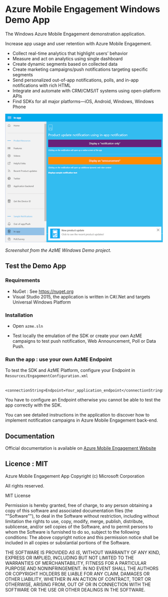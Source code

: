 # Azure Mobile Engagement Windows Demo App

The Windows Azure Mobile Engagement demonstration application.

Increase app usage and user retention with Azure Mobile Engagement.

- Collect real-time analytics that highlight users’ behavior
- Measure and act on analytics using single dashboard
- Create dynamic segments based on collected data
- Create marketing campaigns/push notifications targeting specific segments
- Send personalized out-of-app notifications, polls, and in-app notifications with rich HTML
- Integrate and automate with CRM/CMS/IT systems using open-platform APIs
- Find SDKs for all major platforms—iOS, Android, Windows, Windows Phone 

![image](./AzME-Demo.png)

*Screenshot from the AzME Windows Demo project.*

## Test the Demo App

### Requirements

- NuGet : See https://nuget.org
- Visual Studio 2015, the application is written in C#/.Net and targets Universal Windows Platform

### Installation 

- Open `azme.sln`

- Test locally the emulation of the SDK or create your own AzME campaigns to test push notification, Web Announcement, Poll or Data Push.

### Run the app : use your own AzME Endpoint 

To test the SDK and AzME Platform, configure your Endpoint in `Resources/EngagementConfiguration.xml`

```
    <connectionString>Endpoint=Your_application_endpoint</connectionString>
```
You have to configure an Endpoint otherwise you cannot be able to test the app correctly with the SDK.

You can see detailed instructions in the application to discover how to implement notification campaigns in Azure Mobile Engagement back-end. 

## Documentation

Official documentation is available on [Azure Mobile Engagement Website](https://azure.microsoft.com/en-us/documentation/services/mobile-engagement/)

## Licence : MIT

Azure Mobile Engagement App
Copyright (c) Microsoft Corporation

All rights reserved. 

MIT License

Permission is hereby granted, free of charge, to any person obtaining a copy of this software and associated documentation files (the ""Software""), to deal in the Software without restriction, including without limitation the rights to use, copy, modify, merge, publish, distribute, sublicense, and/or sell copies of the Software, and to permit persons to whom the Software is furnished to do so, subject to the following conditions:
The above copyright notice and this permission notice shall be included in all copies or substantial portions of the Software.

THE SOFTWARE IS PROVIDED *AS IS*, WITHOUT WARRANTY OF ANY KIND, EXPRESS OR IMPLIED, INCLUDING BUT NOT LIMITED TO THE WARRANTIES OF MERCHANTABILITY, FITNESS FOR A PARTICULAR PURPOSE AND NONINFRINGEMENT. IN NO EVENT SHALL THE AUTHORS OR COPYRIGHT HOLDERS BE LIABLE FOR ANY CLAIM, DAMAGES OR OTHER LIABILITY, WHETHER IN AN ACTION OF CONTRACT, TORT OR OTHERWISE, ARISING FROM, OUT OF OR IN CONNECTION WITH THE SOFTWARE OR THE USE OR OTHER DEALINGS IN THE SOFTWARE.
